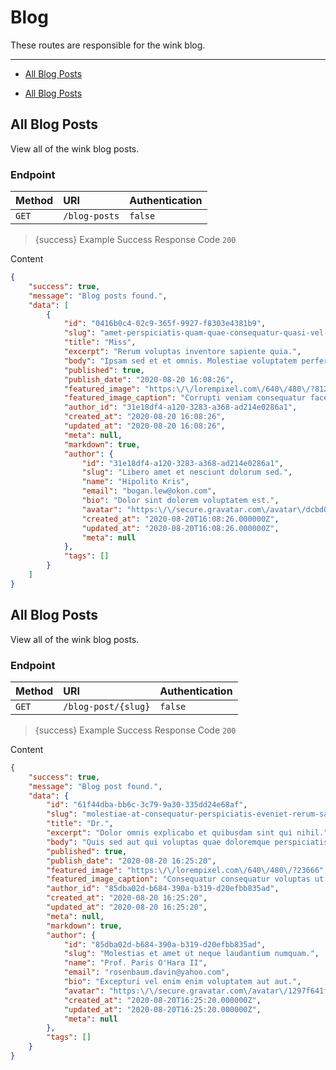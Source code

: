 # Blog

These routes are responsible for the wink blog.

---

- [All Blog Posts](#all-posts)


- [All Blog Posts](#all-posts)



<a name="all-posts"></a>
## All Blog Posts

View all of the wink blog posts.
### Endpoint
|Method|URI|Authentication|
|:-|:-|:-|
|`GET`|`/blog-posts`|`false`|



> {success} Example Success Response
Code `200`

Content

```json
{
    "success": true,
    "message": "Blog posts found.",
    "data": [
        {
            "id": "0416b0c4-02c9-365f-9927-f8303e4381b9",
            "slug": "amet-perspiciatis-quam-quae-consequatur-quasi-vel-sint",
            "title": "Miss",
            "excerpt": "Rerum voluptas inventore sapiente quia.",
            "body": "Ipsam sed et et omnis. Molestiae voluptatem perferendis beatae perferendis. Reprehenderit culpa qui sunt enim eveniet. Aut maxime omnis exercitationem totam velit vero.",
            "published": true,
            "publish_date": "2020-08-20 16:08:26",
            "featured_image": "https:\/\/lorempixel.com\/640\/480\/?81210",
            "featured_image_caption": "Corrupti veniam consequatur facere et vel.",
            "author_id": "31e18df4-a120-3283-a368-ad214e0286a1",
            "created_at": "2020-08-20 16:08:26",
            "updated_at": "2020-08-20 16:08:26",
            "meta": null,
            "markdown": true,
            "author": {
                "id": "31e18df4-a120-3283-a368-ad214e0286a1",
                "slug": "Libero amet et nesciunt dolorum sed.",
                "name": "Hipolito Kris",
                "email": "bogan.lew@okon.com",
                "bio": "Dolor sint dolorem voluptatem est.",
                "avatar": "https:\/\/secure.gravatar.com\/avatar\/dcbd00d5dfc0ba3bb6c7629c81409914?s=80",
                "created_at": "2020-08-20T16:08:26.000000Z",
                "updated_at": "2020-08-20T16:08:26.000000Z",
                "meta": null
            },
            "tags": []
        }
    ]
}

```



<a name="all-posts"></a>
## All Blog Posts

View all of the wink blog posts.
### Endpoint
|Method|URI|Authentication|
|:-|:-|:-|
|`GET`|`/blog-post/{slug}`|`false`|



> {success} Example Success Response
Code `200`

Content

```json
{
    "success": true,
    "message": "Blog post found.",
    "data": {
        "id": "61f44dba-bb6c-3c79-9a30-335dd24e68af",
        "slug": "molestiae-at-consequatur-perspiciatis-eveniet-rerum-saepe",
        "title": "Dr.",
        "excerpt": "Dolor omnis explicabo et quibusdam sint qui nihil.",
        "body": "Quis sed aut qui voluptas quae doloremque perspiciatis. Nihil in doloremque rem repellendus expedita voluptatum impedit quae. Temporibus suscipit exercitationem ut modi eos animi sint.",
        "published": true,
        "publish_date": "2020-08-20 16:25:20",
        "featured_image": "https:\/\/lorempixel.com\/640\/480\/?23666",
        "featured_image_caption": "Consequatur consequatur voluptas ut dolores et delectus necessitatibus.",
        "author_id": "85dba02d-b684-390a-b319-d20efbb835ad",
        "created_at": "2020-08-20 16:25:20",
        "updated_at": "2020-08-20 16:25:20",
        "meta": null,
        "markdown": true,
        "author": {
            "id": "85dba02d-b684-390a-b319-d20efbb835ad",
            "slug": "Molestias et amet ut neque laudantium numquam.",
            "name": "Prof. Paris O'Hara II",
            "email": "rosenbaum.davin@yahoo.com",
            "bio": "Excepturi vel enim enim voluptatem aut aut.",
            "avatar": "https:\/\/secure.gravatar.com\/avatar\/1297f641fe0aebbbcff3ee8a93a89960?s=80",
            "created_at": "2020-08-20T16:25:20.000000Z",
            "updated_at": "2020-08-20T16:25:20.000000Z",
            "meta": null
        },
        "tags": []
    }
}

```


